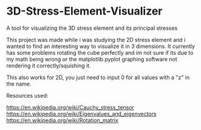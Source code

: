 # 3D-Stress-Element-Visualizer
A tool for visualizing the 3D stress element and its principal stresses

This project was made while i was studying the 2D stress element and i wanted to find an interesting way to visualize it in 3 dimensions.
It currently has some problems rotating the cube perfectly and im not sure if its due to my math being wrong or the matplotlib.pyplot graphing software
not rendering it correctly/squishing it.

This also works for 2D, you just need to input 0 for all values with a "z" in the name.

Resources used:

https://en.wikipedia.org/wiki/Cauchy_stress_tensor
https://en.wikipedia.org/wiki/Eigenvalues_and_eigenvectors
https://en.wikipedia.org/wiki/Rotation_matrix
